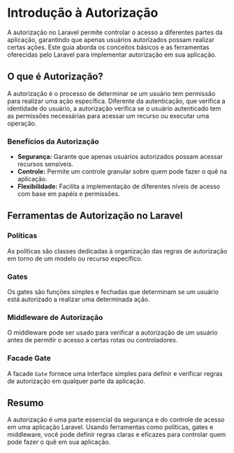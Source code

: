 # Introdução à Autorização

A autorização no Laravel permite controlar o acesso a diferentes partes da aplicação, garantindo que apenas usuários autorizados possam realizar certas ações. Este guia aborda os conceitos básicos e as ferramentas oferecidas pelo Laravel para implementar autorização em sua aplicação.

## O que é Autorização?

A autorização é o processo de determinar se um usuário tem permissão para realizar uma ação específica. Diferente da autenticação, que verifica a identidade do usuário, a autorização verifica se o usuário autenticado tem as permissões necessárias para acessar um recurso ou executar uma operação.

### Benefícios da Autorização

- **Segurança:** Garante que apenas usuários autorizados possam acessar recursos sensíveis.
- **Controle:** Permite um controle granular sobre quem pode fazer o quê na aplicação.
- **Flexibilidade:** Facilita a implementação de diferentes níveis de acesso com base em papéis e permissões.

## Ferramentas de Autorização no Laravel

### Políticas

As políticas são classes dedicadas à organização das regras de autorização em torno de um modelo ou recurso específico.

### Gates

Os gates são funções simples e fechadas que determinam se um usuário está autorizado a realizar uma determinada ação.

### Middleware de Autorização

O middleware pode ser usado para verificar a autorização de um usuário antes de permitir o acesso a certas rotas ou controladores.

### Facade Gate

A facade `Gate` fornece uma interface simples para definir e verificar regras de autorização em qualquer parte da aplicação.

## Resumo

A autorização é uma parte essencial da segurança e do controle de acesso em uma aplicação Laravel. Usando ferramentas como políticas, gates e middleware, você pode definir regras claras e eficazes para controlar quem pode fazer o quê em sua aplicação.
